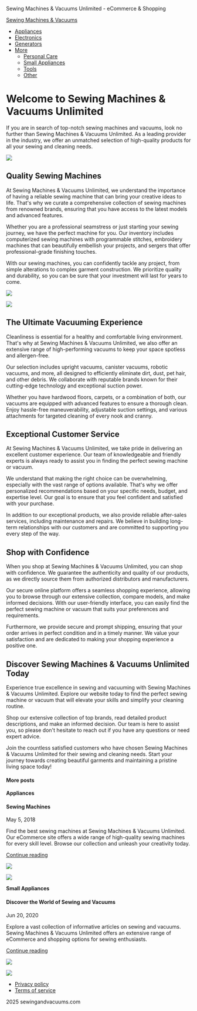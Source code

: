 Sewing Machines & Vacuums Unlimited - eCommerce & Shopping






 



  

















[Sewing Machines & Vacuums](/)

* [Appliances](/category/appliances)
* [Electronics](/category/electronics)
* [Generators](/category/generators)
* [More](#)
  + [Personal Care](/category/personal-care)
  + [Small Appliances](/category/small-appliances)
  + [Tools](/category/tools)
  + [Other](/category/other)



Welcome to Sewing Machines & Vacuums Unlimited
==============================================

If you are in search of top-notch sewing machines and vacuums, look no further than Sewing Machines & Vacuums Unlimited. As a leading provider in the industry, we offer an unmatched selection of high-quality products for all your sewing and cleaning needs.

![](https://cdn--03.jetpic.net/bnjcu6cshyryy/shrink/pexels-photo-9850065.webp)

Quality Sewing Machines
-----------------------

At Sewing Machines & Vacuums Unlimited, we understand the importance of having a reliable sewing machine that can bring your creative ideas to life. That's why we curate a comprehensive collection of sewing machines from renowned brands, ensuring that you have access to the latest models and advanced features.

Whether you are a professional seamstress or just starting your sewing journey, we have the perfect machine for you. Our inventory includes computerized sewing machines with programmable stitches, embroidery machines that can beautifully embellish your projects, and sergers that offer professional-grade finishing touches.

With our sewing machines, you can confidently tackle any project, from simple alterations to complex garment construction. We prioritize quality and durability, so you can be sure that your investment will last for years to come.

![](https://cdn--01.jetpic.net/bnjcu6cshyryy/shrink/pexels-photo-9850066.webp)

![](https://cdn--01.jetpic.net/bnjcu6cshyryy/shrink/pexels-photo-9850068.webp)

The Ultimate Vacuuming Experience
---------------------------------

Cleanliness is essential for a healthy and comfortable living environment. That's why at Sewing Machines & Vacuums Unlimited, we also offer an extensive range of high-performing vacuums to keep your space spotless and allergen-free.

Our selection includes upright vacuums, canister vacuums, robotic vacuums, and more, all designed to efficiently eliminate dirt, dust, pet hair, and other debris. We collaborate with reputable brands known for their cutting-edge technology and exceptional suction power.

Whether you have hardwood floors, carpets, or a combination of both, our vacuums are equipped with advanced features to ensure a thorough clean. Enjoy hassle-free maneuverability, adjustable suction settings, and various attachments for targeted cleaning of every nook and cranny.

Exceptional Customer Service
----------------------------

At Sewing Machines & Vacuums Unlimited, we take pride in delivering an excellent customer experience. Our team of knowledgeable and friendly experts is always ready to assist you in finding the perfect sewing machine or vacuum.

We understand that making the right choice can be overwhelming, especially with the vast range of options available. That's why we offer personalized recommendations based on your specific needs, budget, and expertise level. Our goal is to ensure that you feel confident and satisfied with your purchase.

In addition to our exceptional products, we also provide reliable after-sales services, including maintenance and repairs. We believe in building long-term relationships with our customers and are committed to supporting you every step of the way.

Shop with Confidence
--------------------

When you shop at Sewing Machines & Vacuums Unlimited, you can shop with confidence. We guarantee the authenticity and quality of our products, as we directly source them from authorized distributors and manufacturers.

Our secure online platform offers a seamless shopping experience, allowing you to browse through our extensive collection, compare models, and make informed decisions. With our user-friendly interface, you can easily find the perfect sewing machine or vacuum that suits your preferences and requirements.

Furthermore, we provide secure and prompt shipping, ensuring that your order arrives in perfect condition and in a timely manner. We value your satisfaction and are dedicated to making your shopping experience a positive one.

Discover Sewing Machines & Vacuums Unlimited Today
--------------------------------------------------

Experience true excellence in sewing and vacuuming with Sewing Machines & Vacuums Unlimited. Explore our website today to find the perfect sewing machine or vacuum that will elevate your skills and simplify your cleaning routine.

Shop our extensive collection of top brands, read detailed product descriptions, and make an informed decision. Our team is here to assist you, so please don't hesitate to reach out if you have any questions or need expert advice.

Join the countless satisfied customers who have chosen Sewing Machines & Vacuums Unlimited for their sewing and cleaning needs. Start your journey towards creating beautiful garments and maintaining a pristine living space today!

#### More posts

**Appliances**

#### Sewing Machines

May 5, 2018

Find the best sewing machines at Sewing Machines & Vacuums Unlimited. Our eCommerce site offers a wide range of high-quality sewing machines for every skill level. Browse our collection and unleash your creativity today.

[Continue reading](/sewing-machines)

![](https://cdn--01.jetpic.net/bnjcu6cshyryy/shrink/pexels-photo-6045252.webp)

![](https://cdn--01.jetpic.net/bnjcu6cshyryy/shrink/pexels-photo-6045252.webp)

**Small Appliances**

#### Discover the World of Sewing and Vacuums

Jun 20, 2020

Explore a vast collection of informative articles on sewing and vacuums. Sewing Machines & Vacuums Unlimited offers an extensive range of eCommerce and shopping options for sewing enthusiasts.

[Continue reading](/articles)

![](https://cdn--03.jetpic.net/bnjcu6cshyryy/shrink/pexels-photo-18619585.webp)

![](https://cdn--03.jetpic.net/bnjcu6cshyryy/shrink/pexels-photo-18619585.webp)




* [Privacy policy](/privacy-policy)
* [Terms of service](/terms-of-service)

2025 sewingandvacuums.com